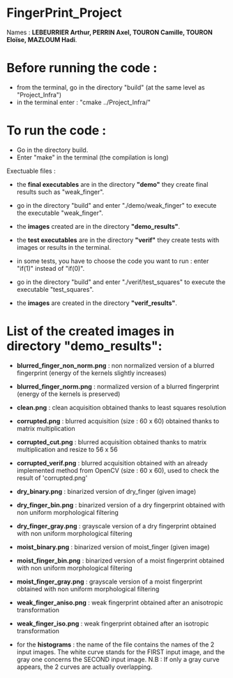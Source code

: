 # FingerPrint_Project


Names : **LEBEURRIER Arthur, PERRIN Axel, TOURON Camille, TOURON Eloïse, MAZLOUM Hadi**.

# Before running the code : 

- from the terminal, go in the directory "build" (at the same level as "Project_Infra")
- in the terminal enter : "cmake ../Project_Infra/"


# To run the code : 

- Go in the directory build.
- Enter "make" in the terminal (the compilation is long)

Exectuable files : 
- the **final executables** are in the directory **"demo"**
they create final results such as "weak_finger".
- go in the directory "build" and enter "./demo/weak_finger" to execute the executable "weak_finger".
- the **images** created are in the directory **"demo_results"**.


- the **test executables** are in the directory **"verif"**
they create tests with images or results in the terminal.
- in some tests, you have to choose the code you want to run : 
enter "if(1)" instead of "if(0)".
- go in the directory "build" and enter "./verif/test_squares" to execute the executable "test_squares".
- the **images** are created in the directory **"verif_results"**.

# List of the created images in directory "demo_results":

- **blurred_finger_non_norm.png** : non normalized version of a blurred fingerprint (energy of the kernels slightly increases)
- **blurred_finger_norm.png** : normalized version of a blurred fingerprint (energy of the kernels is preserved)

- **clean.png** : clean acquisition obtained thanks to least squares resolution
- **corrupted.png** : blurred acquisition (size : 60 x 60) obtained thanks to matrix multiplication
- **corrupted_cut.png** : blurred acquisition obtained thanks to matrix multiplication and resize to 56 x 56
- **corrupted_verif.png** : blurred acquisition obtained with an already implemented method from OpenCV (size : 60 x 60), used to check the result of 'corrupted.png'

- **dry_binary.png** : binarized version of dry_finger (given image)
- **dry_finger_bin.png** : binarized version of a dry fingerprint obtained with non uniform morphological filtering
- **dry_finger_gray.png** : grayscale version of a dry fingerprint obtained with non uniform morphological filtering

- **moist_binary.png** : binarized version of moist_finger (given image)
- **moist_finger_bin.png** : binarized version of a moist fingerprint obtained with non uniform morphological filtering
- **moist_finger_gray.png** : grayscale version of a moist fingerprint obtained with non uniform morphological filtering

- **weak_finger_aniso.png** : weak fingerprint obtained after an anisotropic transformation
- **weak_finger_iso.png** : weak fingerprint obtained after an isotropic transformation

- for the **histograms** : the name of the file contains the names of the 2 input images. The white curve stands for the FIRST input image, and the gray one concerns the SECOND input image.
N.B : If only a gray curve appears, the 2 curves are actually overlapping.





